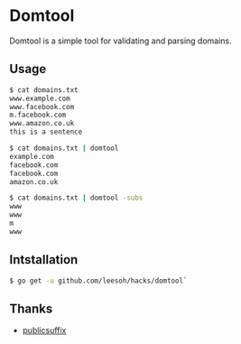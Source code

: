 # Domtool

Domtool is a simple tool for validating and parsing domains.

## Usage

```sh
$ cat domains.txt
www.example.com
www.facebook.com
m.facebook.com
www.amazon.co.uk
this is a sentence

$ cat domains.txt | domtool
example.com
facebook.com
facebook.com
amazon.co.uk

$ cat domains.txt | domtool -subs
www
www
m
www
```

## Intstallation

```sh
$ go get -u github.com/leesoh/hacks/domtool`
```

## Thanks

- [publicsuffix](https://godoc.org/golang.org/x/net/publicsuffix)
